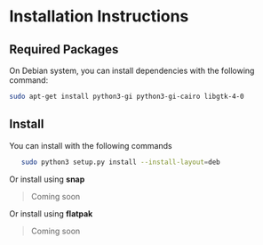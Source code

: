 # Installation Instructions

## __Required Packages__

  On Debian system, you can install dependencies with the following command:

  ```bash
  sudo apt-get install python3-gi python3-gi-cairo libgtk-4-0
  ```

## __Install__

  You can install with the following commands

  ```bash
     sudo python3 setup.py install --install-layout=deb
  ```
  

Or install using __snap__

> Coming soon

Or install using __flatpak__
> Coming soon
